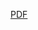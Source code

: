 [PDF](https://github.com/99berk/Securing-SCADA-Systems-A-Protocol-Based-Intrusion-Detection-Approach-with-Shapley-Analysis/blob/main/index.html)
